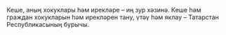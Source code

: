 Кеше, аның хокуклары һәм ирекләре – иң зур хәзинә. Кеше һәм граждан хокукларын һәм ирекләрен тану, үтәү һәм яклау – Татарстан Республикасының бурычы.